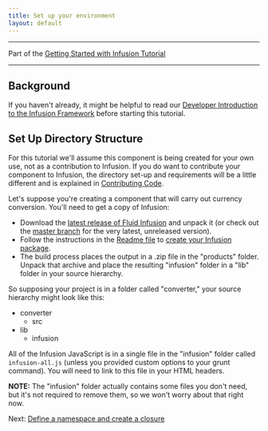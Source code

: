 ```yaml
---
title: Set up your environment
layout: default
---
```


---
Part of the [Getting Started with Infusion Tutorial](GettingStartedWithInfusion.md)

---

## Background ##

If you haven't already, it might be helpful to read our [Developer Introduction to the Infusion Framework](../to-do/DeveloperIntroductionToInfusionFramework.md) before starting this tutorial.

## Set Up Directory Structure ##

For this tutorial we'll assume this component is being created for your own use, not as a contribution to Infusion. If you do want to contribute your component to Infusion, the directory set-up and requirements will be a little different and is explained in [Contributing Code](http://wiki.fluidproject.org/display/fluid/Contributing+Code).

Let's suppose you're creating a component that will carry out currency conversion. You'll need to get a copy of Infusion:
* Download the [latest release of Fluid Infusion](https://github.com/fluid-project/infusion/releases/) and unpack it (or check out the [master branch](https://github.com/fluid-project/infusion) for the very latest, unreleased version).
* Follow the instructions in the [Readme file](https://github.com/fluid-project/infusion/blob/master/README.md) to [create your Infusion package](https://github.com/fluid-project/infusion/blob/master/README.md#how-do-i-create-an-infusion-package). 
* The build process places the output in a .zip file in the "products" folder. Unpack that archive and place the resulting "infusion" folder in a "lib" folder in your source hierarchy.

So supposing your project is in a folder called "converter," your source hierarchy might look like this:
* converter
    * src
* lib
    * infusion

All of the Infusion JavaScript is in a single file in the "infusion" folder called ```infusion-all.js``` (unless you provided custom options to your grunt command). You will need to link to this file in your HTML headers.

**NOTE:** The "infusion" folder actually contains some files you don't need, but it's not required to remove them, so we won't worry about that right now.

Next: [Define a namespace and create a closure](DefineANamespaceAndCreateAClosure.md)
